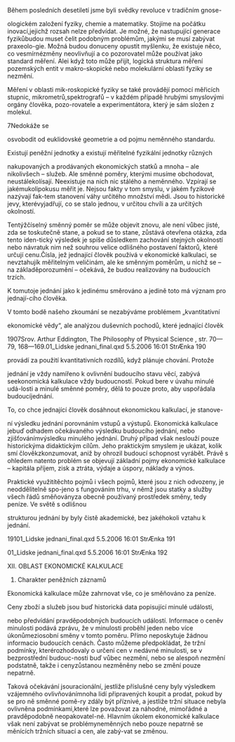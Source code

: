 
Během posledních desetiletí jsme byli svědky revoluce v tradičním gnose-

ologickém založení fyziky, chemie a matematiky. Stojíme na počátku inovací,jejichž rozsah nelze předvídat. Je možné, že nastupující generace fyzikůbudou muset čelit podobným problémům, jakými se musí zabývat praxeolo-gie. Možná budou donuceny opustit myšlenku, že existuje něco, co vesmírnézměny neovlivňují a co pozorovatel může používat jako standard měření. Alei když toto může přijít, logická struktura měření pozemských entit v makro-skopické nebo molekulární oblasti fyziky se nezmění.

Měření v oblasti mik-roskopické fyziky se také provádějí pomocí měřicích stupnic, mikrometrů,spektrografů – v každém případě hrubými smyslovými orgány člověka, pozo-rovatele a experimentátora, který je sám složen z molekul.

7Nedokáže se

osvobodit od euklidovské geometrie a od pojmu neměnného standardu.

Existují peněžní jednotky a existují měřitelné fyzikální jednotky různých

nakupovaných a prodávaných ekonomických statků a mnoha – ale nikolivšech – služeb. Ale směnné poměry, kterými musíme obchodovat, neustálekolísají. Neexistuje na nich nic stálého a neměnného. Vzpírají se jakémukolipokusu měřit je. Nejsou fakty v tom smyslu, v jakém fyzikové nazývají fak-tem stanovení váhy určitého množství mědi. Jsou to historické jevy, kterévyjadřují, co se stalo jednou, v určitou chvíli a za určitých okolností.

Tentýžčíselný směnný poměr se může objevit znovu, ale není vůbec jisté, zda se toskutečně stane, a pokud se to stane, zůstává otevřena otázka, zda tento iden-tický výsledek je spíše důsledkem zachování stejných okolností nebo návratuk nim než souhrou velice odlišného postavení faktorů, které určují cenu.Čísla, jež jednající člověk používá v ekonomické kalkulaci, se nevztahujík měřitelným veličinám, ale ke směnným poměrům, u nichž se – na základěporozumění – očekává, že budou realizovány na budoucích trzích.

K tomutoje jednání jako k jedinému směrováno a jedině toto má význam pro jednají-cího člověka.

V tomto bodě našeho zkoumání se nezabýváme problémem „kvantitativní

ekonomické vědy“, ale analýzou duševních pochodů, které jednající člověk

1907Srov. Arthur Eddington, The Philosophy of Physical Science , str. 70—79, 168—169.01_Lidske jednani_final.qxd 5.5.2006 16:01 StrÆnka 190

provádí za použití kvantitativních rozdílů, když plánuje chování. Protože

jednání je vždy namířeno k ovlivnění budoucího stavu věcí, zabývá seekonomická kalkulace vždy budoucností. Pokud bere v úvahu minulé udá-losti a minulé směnné poměry, dělá to pouze proto, aby uspořádala budoucíjednání.

To, co chce jednající člověk dosáhnout ekonomickou kalkulací, je stanove-

ní výsledku jednání porovnáním vstupů a výstupů. Ekonomická kalkulace jebuď odhadem očekávaného výsledku budoucího jednání, nebo zjišťovánímvýsledku minulého jednání. Druhý případ však neslouží pouze historickýma didaktickým cílům. Jeho praktickým smyslem je ukázat, kolik smí člověkzkonzumovat, aniž by ohrozil budoucí schopnost vyrábět. Právě s ohledem natento problém se objevují základní pojmy ekonomické kalkulace – kapitála příjem, zisk a ztráta, výdaje a úspory, náklady a výnos.

Praktické využitítěchto pojmů i všech pojmů, které jsou z nich odvozeny, je neoddělitelně spo-jeno s fungováním trhu, v němž jsou statky a služby všech řádů směňoványza obecně používaný prostředek směny, tedy peníze. Ve světě s odlišnou

strukturou jednání by byly čistě akademické, bez jakéhokoli vztahu k jednání.

19101_Lidske jednani_final.qxd 5.5.2006 16:01 StrÆnka 191

01_Lidske jednani_final.qxd 5.5.2006 16:01 StrÆnka 192

XII. OBLAST EKONOMICKÉ KALKULACE

1. Charakter peněžních záznamů

Ekonomická kalkulace může zahrnovat vše, co je směňováno za peníze.

Ceny zboží a služeb jsou buď historická data popisující minulé události,

nebo předvídání pravděpodobných budoucích událostí. Informace o ceněv minulosti podává zprávu, že v minulosti proběhl jeden nebo více úkonůmeziosobní směny v tomto poměru. Přímo neposkytuje žádnou informacio budoucích cenách. Často můžeme předpokládat, že tržní podmínky, kterérozhodovaly o určení cen v nedávné minulosti, se v bezprostřední budouc-nosti buď vůbec nezmění, nebo se alespoň nezmění podstatně, takže i cenyzůstanou nezměněny nebo se změní pouze nepatrně.

Taková očekávání jsouracionální, jestliže příslušné ceny byly výsledkem vzájemného ovlivňovánímnoha lidí připravených koupit a prodat, pokud by se pro ně směnné pomě-ry zdály být příznivé, a jestliže tržní situace nebyla ovlivněna podmínkami,které lze považovat za náhodné, mimořádné a pravděpodobně neopakovatel-né. Hlavním úkolem ekonomické kalkulace však není zabývat se problémyneměnných nebo pouze nepatrně se měnících tržních situací a cen, ale zabý-vat se změnou.
